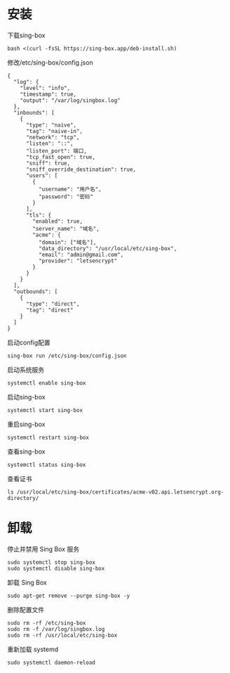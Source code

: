 # 安装
下载sing-box
```
bash <(curl -fsSL https://sing-box.app/deb-install.sh)
```
修改/etc/sing-box/config.json
```
{
  "log": {
    "level": "info",
    "timestamp": true,
    "output": "/var/log/singbox.log"
  },
  "inbounds": [
    {
      "type": "naive",
      "tag": "naive-in",
      "network": "tcp",
      "listen": "::",
      "listen_port": 端口,
      "tcp_fast_open": true,
      "sniff": true,
      "sniff_override_destination": true,
      "users": [
        {
          "username": "用户名",
          "password": "密码"
        }
      ],
      "tls": {
        "enabled": true,
        "server_name": "域名",
        "acme": {
          "domain": ["域名"],
          "data_directory": "/usr/local/etc/sing-box",
          "email": "admin@gmail.com",
          "provider": "letsencrypt"
        }
      }
    }
  ],
  "outbounds": [
    {
      "type": "direct",
      "tag": "direct"
    }
  ]
}
```
启动config配置
```
sing-box run /etc/sing-box/config.json
```
启动系统服务
```
systemctl enable sing-box
```
启动sing-box
```
systemctl start sing-box
```
重启sing-box
```
systemctl restart sing-box
```
查看sing-box
```
systemctl status sing-box
```
查看证书
```
ls /usr/local/etc/sing-box/certificates/acme-v02.api.letsencrypt.org-directory/
```






# 卸载
停止并禁用 Sing Box 服务
```
sudo systemctl stop sing-box
sudo systemctl disable sing-box
```
卸载 Sing Box
```
sudo apt-get remove --purge sing-box -y
```
删除配置文件
```
sudo rm -rf /etc/sing-box
sudo rm -f /var/log/singbox.log
sudo rm -rf /usr/local/etc/sing-box
```
重新加载 systemd
```
sudo systemctl daemon-reload
```

